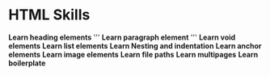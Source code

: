 # HTML Skills

**Learn heading elements**
'''
**Learn paragraph element**
'''
**Learn void elements**
**Learn list elements**
**Learn Nesting and indentation**
**Learn anchor elements**
**Learn image elements**
**Learn file paths**
**Learn multipages**
**Learn boilerplate**
